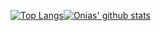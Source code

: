 
[![Top Langs](https://github-readme-stats.vercel.app/api/top-langs/?username=oniasfilho&layout=compact&theme=radical)](https://github.com/anuraghazra/github-readme-stats)[![Onias' github stats](https://github-readme-stats.vercel.app/api?username=oniasfilho&theme=radical)](https://github.com/oniasfilho/github-readme-stats) 


<!--
**oniasfilho/oniasfilho** is a ✨ _special_ ✨ repository because its `README.md` (this file) appears on your GitHub profile.

Here are some ideas to get you started:

- 🔭 I’m currently working on ...
- 🌱 I’m currently learning ...
- 👯 I’m looking to collaborate on ...
- 🤔 I’m looking for help with ...
- 💬 Ask me about ...
- 📫 How to reach me: ...
- 😄 Pronouns: ...
- ⚡ Fun fact: ...
-->
